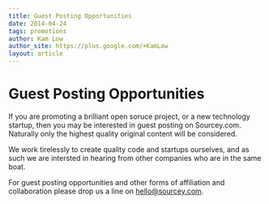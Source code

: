 ```yaml
---
title: Guest Posting Opportunities
date: 2014-04-24
tags: promotions
author: Kam Low
author_site: https://plus.google.com/+KamLow
layout: article
---
```


# Guest Posting Opportunities

If you are promoting a brilliant open soruce project, or a new technology startup, then you may be interested in guest posting on Sourcey.com. Naturally only the highest quality original content will be considered.

We work tirelessly to create quality code and startups ourselves, and as such we are intersted in hearing from other companies who are in the same boat.

For guest posting opportunities and other forms of affiliation and collaboration please drop us a line on [hello@sourcey.com](mailto:hello@sourcey.com). 